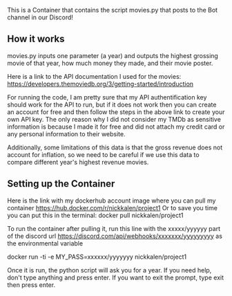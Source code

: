 This is a Container that contains the script movies.py that posts to the Bot channel in our Discord!

## How it works

movies.py inputs one parameter (a year) and outputs the highest grossing movie of that year, how much money they made, and their movie poster.

Here is a link to the API documentation I used for the movies:
https://developers.themoviedb.org/3/getting-started/introduction

For running the code, I am pretty sure that my API authentification key should work for the API to run, but if it does not work then you can create an account for free and then follow the steps in the above link to create your own API key. The only reason why I did not consider my TMDb as sensitive information is because I made it for free and did not attach my credit card or any personal information to their website.

Additionally, some limitations of this data is that the gross revenue does not account for inflation, so we need to be careful if we use this data to compare different year's highest revenue movies.

## Setting up the Container

Here is the link with my dockerhub account image where you can pull my container
https://hub.docker.com/r/nickkalen/project1
Or to save you time you can put this in the terminal:
docker pull nickkalen/project1

To run the container after pulling it, run this line with the xxxxx/yyyyyy part of the discord
url https://discord.com/api/webhooks/xxxxxxx/yyyyyyyyy as the environmental variable

docker run -ti -e MY_PASS=xxxxxx/yyyyyyy nickkalen/project1

Once it is run, the python script will ask you for a year. If you need help, don't type anything and press enter. If you want to exit the prompt, type exit then press enter.
